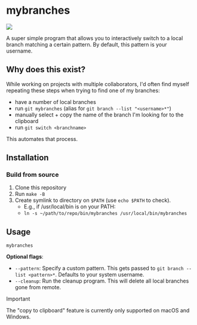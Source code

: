 # mybranches

![](https://github.com/user-attachments/assets/aee520f2-d710-4014-babb-09aa34fb2d5d)

A super simple program that allows you to interactively switch to a local branch matching a certain pattern. By default, this pattern is your username.

## Why does this exist?

While working on projects with multiple collaborators, I'd often find myself repeating these steps when trying to find one of my branches:

- have a number of local branches
- run `git mybranches` (alias for `git branch --list "<username>*"`)
- manually select + copy the name of the branch I'm looking for to the clipboard
- run `git switch <branchname>`

This automates that process.

## Installation
### Build from source
1. Clone this repository
2. Run `make -B`
3. Create symlink to directory on `$PATH` (use `echo $PATH` to check). 
    - E.g., if /usr/local/bin is on your PATH:
    - `ln -s ~/path/to/repo/bin/mybranches /usr/local/bin/mybranches`

## Usage
```
mybranches
```

**Optional flags**:
- `--pattern`: Specify a custom pattern. This gets passed to `git branch --list <pattern>*`. Defaults to your system username.
- `--cleanup`: Run the cleanup program. This will delete all local branches gone from remote.

> [!IMPORTANT]
> The "copy to clipboard" feature is currently only supported on macOS and Windows.
